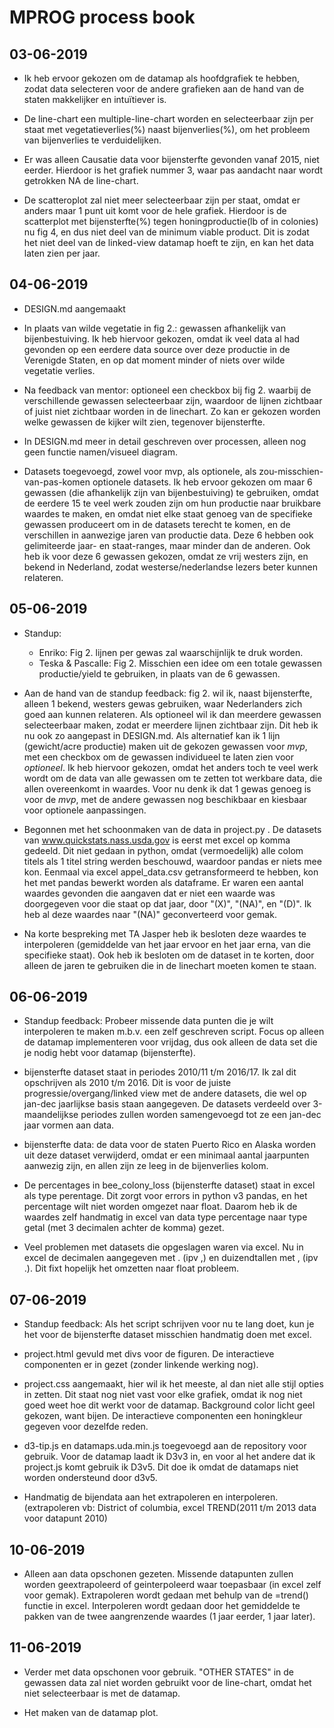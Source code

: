 # MPROG process book


## 03-06-2019
* Ik heb ervoor gekozen om de datamap als hoofdgrafiek te hebben, zodat data selecteren voor de andere grafieken aan de hand van de staten makkelijker en intuïtiever is.

* De line-chart een multiple-line-chart worden en selecteerbaar zijn per staat met vegetatieverlies(%) naast bijenverlies(%), om het probleem van bijenverlies te verduidelijken.

* Er was alleen Causatie data voor bijensterfte gevonden vanaf 2015, niet eerder. Hierdoor is het grafiek nummer 3, waar pas aandacht naar wordt getrokken NA de line-chart.

* De scatteroplot zal niet meer selecteerbaar zijn per staat, omdat er anders maar 1 punt uit komt voor de hele grafiek. Hierdoor is de scatterplot met bijensterfte(%) tegen honingproductie(lb of in colonies) nu fig 4, en dus niet deel van de minimum viable product. Dit is zodat het niet deel van de linked-view datamap hoeft te zijn, en kan het data laten zien per jaar.  



## 04-06-2019
* DESIGN.md aangemaakt

* In plaats van wilde vegetatie in fig 2.: gewassen afhankelijk van bijenbestuiving. Ik heb hiervoor gekozen, omdat ik veel data al had gevonden op een eerdere data source over deze productie in de Verenigde Staten, en op dat moment minder of niets over wilde vegetatie verlies.

* Na feedback van mentor: optioneel een checkbox bij fig 2. waarbij de verschillende gewassen selecteerbaar zijn, waardoor de lijnen zichtbaar of juist niet zichtbaar worden in de linechart. Zo kan er gekozen worden welke gewassen de kijker wilt zien, tegenover bijensterfte.

* In DESIGN.md meer in detail geschreven over processen, alleen nog geen functie namen/visueel diagram.

* Datasets toegevoegd, zowel voor mvp, als optionele, als zou-misschien-van-pas-komen optionele datasets. Ik heb ervoor gekozen om maar 6 gewassen (die afhankelijk zijn van bijenbestuiving) te gebruiken, omdat de eerdere 15 te veel werk zouden zijn om hun productie naar bruikbare waardes te maken, en omdat niet elke staat genoeg van de specifieke gewassen produceert om in de datasets terecht te komen, en de verschillen in aanwezige jaren van productie data. Deze 6 hebben ook gelimiteerde jaar- en staat-ranges, maar minder dan de anderen. Ook heb ik voor deze 6 gewassen gekozen, omdat ze vrij westers zijn, en bekend in Nederland, zodat westerse/nederlandse lezers beter kunnen relateren.



## 05-06-2019
* Standup:
    * Enriko: Fig 2. lijnen per gewas zal waarschijnlijk te druk worden.
    * Teska & Pascalle: Fig 2. Misschien een idee om een totale gewassen productie/yield te gebruiken, in plaats van de 6 gewassen.

* Aan de hand van de standup feedback: fig 2. wil ik, naast bijensterfte, alleen 1 bekend, westers gewas gebruiken, waar Nederlanders zich goed aan kunnen relateren. Als optioneel wil ik dan meerdere gewassen selecteerbaar maken, zodat er meerdere lijnen zichtbaar zijn. Dit heb ik nu ook zo aangepast in DESIGN.md. Als alternatief kan ik 1 lijn (gewicht/acre productie) maken uit de gekozen gewassen voor *mvp*, met een checkbox om de gewassen individueel te laten zien voor *optioneel*. Ik heb hiervoor gekozen, omdat het anders toch te veel werk wordt om de data van alle gewassen om te zetten tot werkbare data, die allen overeenkomt in waardes. Voor nu denk ik dat 1 gewas genoeg is voor de *mvp*, met de andere gewassen nog beschikbaar en kiesbaar voor optionele aanpassingen.

* Begonnen met het schoonmaken van de data in project.py . De datasets van www.quickstats.nass.usda.gov is eerst met excel op komma gedeeld. Dit niet gedaan in python, omdat (vermoedelijk) alle colom titels als 1 titel string werden beschouwd, waardoor pandas er niets mee kon. Eenmaal via excel appel_data.csv getransformeerd te hebben, kon het met pandas bewerkt worden als dataframe. Er waren een aantal waardes gevonden die aangaven dat er niet een waarde was doorgegeven voor die staat op dat jaar, door "(X)", "(NA)", en "(D)". Ik heb al deze waardes naar "(NA)" geconverteerd voor gemak.

* Na korte bespreking met TA Jasper heb ik besloten deze waardes te interpoleren (gemiddelde van het jaar ervoor en het jaar erna, van die specifieke staat). Ook heb ik besloten om de dataset in te korten, door alleen de jaren te gebruiken die in de linechart moeten komen te staan.


## 06-06-2019
* Standup feedback: Probeer missende data punten die je wilt interpoleren te maken m.b.v. een zelf geschreven script. Focus op alleen de datamap implementeren voor vrijdag, dus ook alleen de data set die je nodig hebt voor datamap (bijensterfte).

* bijensterfte dataset staat in periodes 2010/11 t/m 2016/17. Ik zal dit opschrijven als 2010 t/m 2016. Dit is voor de juiste progressie/overgang/linked view met de andere datasets, die wel op jan-dec jaarlijkse basis staan aangegeven. De datasets verdeeld over 3-maandelijkse periodes zullen worden samengevoegd tot ze een jan-dec jaar vormen aan data.

* bijensterfte data: de data voor de staten Puerto Rico en Alaska worden uit deze dataset verwijderd, omdat er een minimaal aantal jaarpunten aanwezig zijn, en allen zijn ze leeg in de bijenverlies kolom.

* De percentages in bee_colony_loss (bijensterfte dataset) staat in excel als type perentage. Dit zorgt voor errors in python v3 pandas, en het percentage wilt niet worden omgezet naar float. Daarom heb ik de waardes zelf handmatig in excel van data type percentage naar type getal (met 3 decimalen achter de komma) gezet.

* Veel problemen met datasets die opgeslagen waren via excel. Nu in excel de decimalen aangegeven met . (ipv ,) en duizendtallen met , (ipv .). Dit fixt hopelijk het omzetten naar float probleem.

## 07-06-2019
* Standup feedback: Als het script schrijven voor nu te lang doet, kun je het voor de bijensterfte dataset misschien handmatig doen met excel.

* project.html gevuld met divs voor de figuren. De interactieve componenten er in gezet (zonder linkende werking nog).

* project.css aangemaakt, hier wil ik het meeste, al dan niet alle stijl opties in zetten. Dit staat nog niet vast voor elke grafiek, omdat ik nog niet goed weet hoe dit werkt voor de datamap. Background color licht geel gekozen, want bijen. De interactieve componenten een honingkleur gegeven voor dezelfde reden.

* d3-tip.js en datamaps.uda.min.js toegevoegd aan de repository voor gebruik. Voor de datamap laadt ik D3v3 in, en voor al het andere dat ik project.js komt gebruik ik D3v5. Dit doe ik omdat de datamaps niet worden ondersteund door d3v5.

* Handmatig de bijendata aan het extrapoleren en interpoleren. (extrapoleren vb: District of columbia, excel TREND(2011 t/m 2013 data voor datapunt 2010)

## 10-06-2019
* Alleen aan data opschonen gezeten. Missende datapunten zullen worden geextrapoleerd of geinterpoleerd waar toepasbaar (in excel zelf voor gemak). Extrapoleren wordt gedaan met behulp van de =trend() functie in excel. Interpoleren wordt gedaan door het gemiddelde te pakken van de twee aangrenzende waardes (1 jaar eerder, 1 jaar later).


## 11-06-2019
* Verder met data opschonen voor gebruik. "OTHER STATES" in de gewassen data zal niet worden gebruikt voor de line-chart, omdat het niet selecteerbaar is met de datamap.

* Het maken van de datamap plot.
